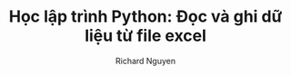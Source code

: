 ---
layout: post
title:  "Học lập trình Python: Đọc và ghi dữ liệu từ file excel"
categories: Python
tags: Python excel
author: Richard Nguyen
description: python - làm việc với file excel trong python.
---